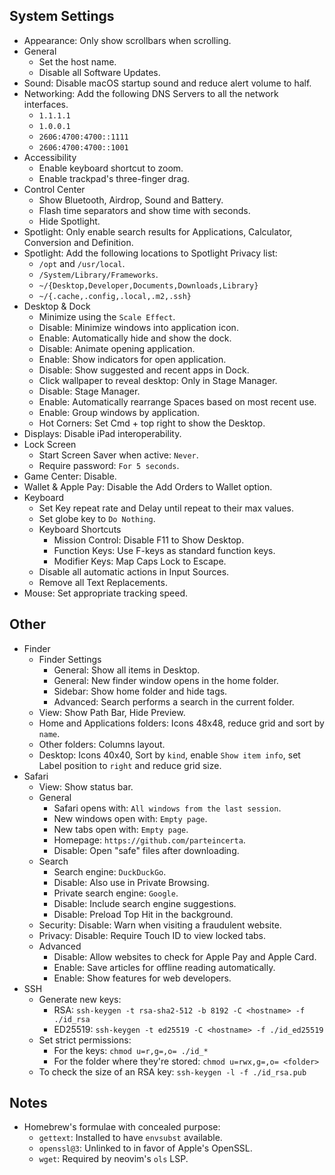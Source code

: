 ## System Settings
- Appearance: Only show scrollbars when scrolling.
- General
  - Set the host name.
  - Disable all Software Updates.
- Sound: Disable macOS startup sound and reduce alert volume to half.
- Networking: Add the following DNS Servers to all the network interfaces.
  - `1.1.1.1`
  - `1.0.0.1`
  - `2606:4700:4700::1111`
  - `2606:4700:4700::1001`
- Accessibility
  - Enable keyboard shortcut to zoom.
  - Enable trackpad's three-finger drag.
- Control Center
  - Show Bluetooth, Airdrop, Sound and Battery.
  - Flash time separators and show time with seconds.
  - Hide Spotlight.
- Spotlight: Only enable search results for Applications, Calculator, Conversion
    and Definition.
- Spotlight: Add the following locations to Spotlight Privacy list:
  - `/opt` and `/usr/local`.
  - `/System/Library/Frameworks`.
  - `~/{Desktop,Developer,Documents,Downloads,Library}`
  - `~/{.cache,.config,.local,.m2,.ssh}`
- Desktop & Dock
  - Minimize using the `Scale Effect`.
  - Disable: Minimize windows into application icon.
  - Enable: Automatically hide and show the dock.
  - Disable: Animate opening application.
  - Enable: Show indicators for open application.
  - Disable: Show suggested and recent apps in Dock.
  - Click wallpaper to reveal desktop: Only in Stage Manager.
  - Disable: Stage Manager.
  - Enable: Automatically rearrange Spaces based on most recent use.
  - Enable: Group windows by application.
  - Hot Corners: Set Cmd + top right to show the Desktop.
- Displays: Disable iPad interoperability.
- Lock Screen
  - Start Screen Saver when active: `Never`.
  - Require password: `For 5 seconds`.
- Game Center: Disable.
- Wallet & Apple Pay: Disable the Add Orders to Wallet option.
- Keyboard
  - Set Key repeat rate and Delay until repeat to their max values.
  - Set globe key to `Do Nothing`.
  - Keyboard Shortcuts
    - Mission Control: Disable F11 to Show Desktop.
    - Function Keys: Use F-keys as standard function keys.
    - Modifier Keys: Map Caps Lock to Escape.
  - Disable all automatic actions in Input Sources.
  - Remove all Text Replacements.
- Mouse: Set appropriate tracking speed.

## Other
- Finder
  - Finder Settings
    - General: Show all items in Desktop.
    - General: New finder window opens in the home folder.
    - Sidebar: Show home folder and hide tags.
    - Advanced: Search performs a search in the current folder.
  - View: Show Path Bar, Hide Preview.
  - Home and Applications folders: Icons 48x48, reduce grid and sort by `name`.
  - Other folders: Columns layout.
  - Desktop: Icons 40x40, Sort by `kind`, enable `Show item info`, set Label
    position to `right` and reduce grid size.
- Safari
  - View: Show status bar.
  - General
    - Safari opens with: `All windows from the last session`.
    - New windows open with: `Empty page`.
    - New tabs open with: `Empty page`.
    - Homepage: `https://github.com/parteincerta`.
    - Disable: Open "safe" files after downloading.
  - Search
    - Search engine: `DuckDuckGo`.
    - Disable: Also use in Private Browsing.
    - Private search engine: `Google`.
    - Disable: Include search engine suggestions.
    - Disable: Preload Top Hit in the background.
  - Security: Disable: Warn when visiting a fraudulent website.
  - Privacy: Disable: Require Touch ID to view locked tabs.
  - Advanced
    - Disable: Allow websites to check for Apple Pay and Apple Card.
    - Enable: Save articles for offline reading automatically.
    - Enable: Show features for web developers.
- SSH
	- Generate new keys:
		- RSA: `ssh-keygen -t rsa-sha2-512 -b 8192 -C <hostname> -f ./id_rsa`
		- ED25519: `ssh-keygen -t ed25519 -C <hostname> -f ./id_ed25519`
	- Set strict permissions:
		- For the keys: `chmod u=r,g=,o= ./id_*`
		- For the folder where they're stored: `chmod u=rwx,g=,o= <folder>`
	- To check the size of an RSA key: `ssh-keygen -l -f ./id_rsa.pub`

## Notes
- Homebrew's formulae with concealed purpose:
  - `gettext`: Installed to have `envsubst` available.
  - `openssl@3`: Unlinked to in favor of Apple's OpenSSL.
  - `wget`: Required by neovim's `ols` LSP.
